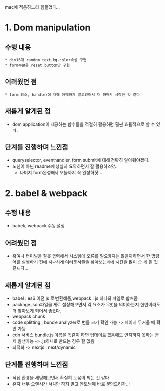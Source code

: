 mac에 적응하느라 힘들었다...
# 1. Dom manipulation
## 수행 내용
    * div16개 random text,bg-color속성 구현
    * form부분은 reset button만 구현
## 어려웠던 점
    * form 요소, handler에 대해 애매하게 알고있어서 더 해매기 시작한 것 같다
## 새롭게 알게된 점
   * dom application이 제공하는 함수들을 적절히 활용하면 훨씬 효율적으로 할 수 있다.
## 단계를 진행하며 느낀점
* queryselector, eventhandler, form submit에 대해 정확히 알아둬야겠다.
* 노션이 아닌 readme에 성실히 요약하면서 잘 활용하즈앗..
    * 나머지 form완성해서 오늘까지 꼭 완성하잣...
# 2. babel & webpack
## 수행 내용 
* babek, webpack 수동 설정
## 어려웠던 점
* 혹여나 터미널을 잘못 입력해서 시스템에 오류를 일으키지는 않을까하면서 한 명령어를 실행하기 전에 지나치게 여러문서들을 찾아보는데에 시간을 많이 쓴 게 된 것 같ㅌ다...
## 새롭게 알게된 점
* babel : es6 이전 js 로 변환해줌,webpack : js 하나의 파일로 합쳐줌
* package.json파일을 새로 설정해보면서 각 요소가 무엇을 의미하는지 한번이라도 더 찾아보게 되어서 좋았다.
* webpack chunk
* code splitting , bundle analyzer로 번들 크기 확인 가능 -> 페이지 무거울 때 확인 가능 
* cdn 서비스  bundle.js 이름을 똑같이 하면 업데이트 했음에도 인지하지 못하는 문제 발생가능 -> .js하나로 만드는 경우 잘 없음
* 최적화 -> nextjs : next/dynamic
## 단계를 진행하며 느낀점
* 직접 환경을 세팅해보면서 확실히 도움이 되는 것 같다
* 혼자 너무 오랜시간 서치만 하지 말고 멘토님께 바로 문의드리자..!
  
    
